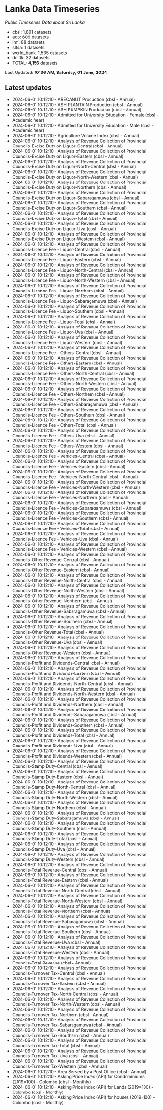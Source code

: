 # Lanka Data Timeseries
*Public Timeseries Data about Sri Lanka*

* cbsl: 1,891 datasets
* adb: 609 datasets
* imf: 88 datasets
* sltda: 1 datasets
* world_bank: 1,535 datasets
* dmtlk: 32 datasets
* TOTAL: **4,156** datasets

Last Updated: **10:36 AM, Saturday, 01 June, 2024**

## Latest updates

* 2024-06-01 10:12:10 - ARECANUT Production (cbsl - Annual)
* 2024-06-01 10:12:10 - ASH PLANTAIN Production (cbsl - Annual)
* 2024-06-01 10:12:10 - ASH PUMPKIN Production (cbsl - Annual)
* 2024-06-01 10:12:10 - Admitted for University Education - Female (cbsl - Academic Year)
* 2024-06-01 10:12:10 - Admitted for University Education - Male (cbsl - Academic Year)
* 2024-06-01 10:12:10 - Agriculture Volume Index (cbsl - Annual)
* 2024-06-01 10:12:10 - Analysis of Revenue Collection of Provincial Councils-Excise Duty on Liquor-Central (cbsl - Annual)
* 2024-06-01 10:12:10 - Analysis of Revenue Collection of Provincial Councils-Excise Duty on Liquor-Eastern (cbsl - Annual)
* 2024-06-01 10:12:10 - Analysis of Revenue Collection of Provincial Councils-Excise Duty on Liquor-North-Central (cbsl - Annual)
* 2024-06-01 10:12:10 - Analysis of Revenue Collection of Provincial Councils-Excise Duty on Liquor-North-Western (cbsl - Annual)
* 2024-06-01 10:12:10 - Analysis of Revenue Collection of Provincial Councils-Excise Duty on Liquor-Northern (cbsl - Annual)
* 2024-06-01 10:12:10 - Analysis of Revenue Collection of Provincial Councils-Excise Duty on Liquor-Sabaragamuwa (cbsl - Annual)
* 2024-06-01 10:12:10 - Analysis of Revenue Collection of Provincial Councils-Excise Duty on Liquor-Southern (cbsl - Annual)
* 2024-06-01 10:12:10 - Analysis of Revenue Collection of Provincial Councils-Excise Duty on Liquor-Total (cbsl - Annual)
* 2024-06-01 10:12:10 - Analysis of Revenue Collection of Provincial Councils-Excise Duty on Liquor-Uva (cbsl - Annual)
* 2024-06-01 10:12:10 - Analysis of Revenue Collection of Provincial Councils-Excise Duty on Liquor-Western (cbsl - Annual)
* 2024-06-01 10:12:10 - Analysis of Revenue Collection of Provincial Councils-Licence Fee - Liquor-Central (cbsl - Annual)
* 2024-06-01 10:12:10 - Analysis of Revenue Collection of Provincial Councils-Licence Fee - Liquor-Eastern (cbsl - Annual)
* 2024-06-01 10:12:10 - Analysis of Revenue Collection of Provincial Councils-Licence Fee - Liquor-North-Central (cbsl - Annual)
* 2024-06-01 10:12:10 - Analysis of Revenue Collection of Provincial Councils-Licence Fee - Liquor-North-Western (cbsl - Annual)
* 2024-06-01 10:12:10 - Analysis of Revenue Collection of Provincial Councils-Licence Fee - Liquor-Northern (cbsl - Annual)
* 2024-06-01 10:12:10 - Analysis of Revenue Collection of Provincial Councils-Licence Fee - Liquor-Sabaragamuwa (cbsl - Annual)
* 2024-06-01 10:12:10 - Analysis of Revenue Collection of Provincial Councils-Licence Fee - Liquor-Southern (cbsl - Annual)
* 2024-06-01 10:12:10 - Analysis of Revenue Collection of Provincial Councils-Licence Fee - Liquor-Total (cbsl - Annual)
* 2024-06-01 10:12:10 - Analysis of Revenue Collection of Provincial Councils-Licence Fee - Liquor-Uva (cbsl - Annual)
* 2024-06-01 10:12:10 - Analysis of Revenue Collection of Provincial Councils-Licence Fee - Liquor-Western (cbsl - Annual)
* 2024-06-01 10:12:10 - Analysis of Revenue Collection of Provincial Councils-Licence Fee - Others-Central (cbsl - Annual)
* 2024-06-01 10:12:10 - Analysis of Revenue Collection of Provincial Councils-Licence Fee - Others-Eastern (cbsl - Annual)
* 2024-06-01 10:12:10 - Analysis of Revenue Collection of Provincial Councils-Licence Fee - Others-North-Central (cbsl - Annual)
* 2024-06-01 10:12:10 - Analysis of Revenue Collection of Provincial Councils-Licence Fee - Others-North-Western (cbsl - Annual)
* 2024-06-01 10:12:10 - Analysis of Revenue Collection of Provincial Councils-Licence Fee - Others-Northern (cbsl - Annual)
* 2024-06-01 10:12:10 - Analysis of Revenue Collection of Provincial Councils-Licence Fee - Others-Sabaragamuwa (cbsl - Annual)
* 2024-06-01 10:12:10 - Analysis of Revenue Collection of Provincial Councils-Licence Fee - Others-Southern (cbsl - Annual)
* 2024-06-01 10:12:10 - Analysis of Revenue Collection of Provincial Councils-Licence Fee - Others-Total (cbsl - Annual)
* 2024-06-01 10:12:10 - Analysis of Revenue Collection of Provincial Councils-Licence Fee - Others-Uva (cbsl - Annual)
* 2024-06-01 10:12:10 - Analysis of Revenue Collection of Provincial Councils-Licence Fee - Others-Western (cbsl - Annual)
* 2024-06-01 10:12:10 - Analysis of Revenue Collection of Provincial Councils-Licence Fee - Vehicles-Central (cbsl - Annual)
* 2024-06-01 10:12:10 - Analysis of Revenue Collection of Provincial Councils-Licence Fee - Vehicles-Eastern (cbsl - Annual)
* 2024-06-01 10:12:10 - Analysis of Revenue Collection of Provincial Councils-Licence Fee - Vehicles-North-Central (cbsl - Annual)
* 2024-06-01 10:12:10 - Analysis of Revenue Collection of Provincial Councils-Licence Fee - Vehicles-North-Western (cbsl - Annual)
* 2024-06-01 10:12:10 - Analysis of Revenue Collection of Provincial Councils-Licence Fee - Vehicles-Northern (cbsl - Annual)
* 2024-06-01 10:12:10 - Analysis of Revenue Collection of Provincial Councils-Licence Fee - Vehicles-Sabaragamuwa (cbsl - Annual)
* 2024-06-01 10:12:10 - Analysis of Revenue Collection of Provincial Councils-Licence Fee - Vehicles-Southern (cbsl - Annual)
* 2024-06-01 10:12:10 - Analysis of Revenue Collection of Provincial Councils-Licence Fee - Vehicles-Total (cbsl - Annual)
* 2024-06-01 10:12:10 - Analysis of Revenue Collection of Provincial Councils-Licence Fee - Vehicles-Uva (cbsl - Annual)
* 2024-06-01 10:12:10 - Analysis of Revenue Collection of Provincial Councils-Licence Fee - Vehicles-Western (cbsl - Annual)
* 2024-06-01 10:12:10 - Analysis of Revenue Collection of Provincial Councils-Other Revenue-Central (cbsl - Annual)
* 2024-06-01 10:12:10 - Analysis of Revenue Collection of Provincial Councils-Other Revenue-Eastern (cbsl - Annual)
* 2024-06-01 10:12:10 - Analysis of Revenue Collection of Provincial Councils-Other Revenue-North-Central (cbsl - Annual)
* 2024-06-01 10:12:10 - Analysis of Revenue Collection of Provincial Councils-Other Revenue-North-Western (cbsl - Annual)
* 2024-06-01 10:12:10 - Analysis of Revenue Collection of Provincial Councils-Other Revenue-Northern (cbsl - Annual)
* 2024-06-01 10:12:10 - Analysis of Revenue Collection of Provincial Councils-Other Revenue-Sabaragamuwa (cbsl - Annual)
* 2024-06-01 10:12:10 - Analysis of Revenue Collection of Provincial Councils-Other Revenue-Southern (cbsl - Annual)
* 2024-06-01 10:12:10 - Analysis of Revenue Collection of Provincial Councils-Other Revenue-Total (cbsl - Annual)
* 2024-06-01 10:12:10 - Analysis of Revenue Collection of Provincial Councils-Other Revenue-Uva (cbsl - Annual)
* 2024-06-01 10:12:10 - Analysis of Revenue Collection of Provincial Councils-Other Revenue-Western (cbsl - Annual)
* 2024-06-01 10:12:10 - Analysis of Revenue Collection of Provincial Councils-Profit and Dividends-Central (cbsl - Annual)
* 2024-06-01 10:12:10 - Analysis of Revenue Collection of Provincial Councils-Profit and Dividends-Eastern (cbsl - Annual)
* 2024-06-01 10:12:10 - Analysis of Revenue Collection of Provincial Councils-Profit and Dividends-North-Central (cbsl - Annual)
* 2024-06-01 10:12:10 - Analysis of Revenue Collection of Provincial Councils-Profit and Dividends-North-Western (cbsl - Annual)
* 2024-06-01 10:12:10 - Analysis of Revenue Collection of Provincial Councils-Profit and Dividends-Northern (cbsl - Annual)
* 2024-06-01 10:12:10 - Analysis of Revenue Collection of Provincial Councils-Profit and Dividends-Sabaragamuwa (cbsl - Annual)
* 2024-06-01 10:12:10 - Analysis of Revenue Collection of Provincial Councils-Profit and Dividends-Southern (cbsl - Annual)
* 2024-06-01 10:12:10 - Analysis of Revenue Collection of Provincial Councils-Profit and Dividends-Total (cbsl - Annual)
* 2024-06-01 10:12:10 - Analysis of Revenue Collection of Provincial Councils-Profit and Dividends-Uva (cbsl - Annual)
* 2024-06-01 10:12:10 - Analysis of Revenue Collection of Provincial Councils-Profit and Dividends-Western (cbsl - Annual)
* 2024-06-01 10:12:10 - Analysis of Revenue Collection of Provincial Councils-Stamp Duty-Central (cbsl - Annual)
* 2024-06-01 10:12:10 - Analysis of Revenue Collection of Provincial Councils-Stamp Duty-Eastern (cbsl - Annual)
* 2024-06-01 10:12:10 - Analysis of Revenue Collection of Provincial Councils-Stamp Duty-North-Central (cbsl - Annual)
* 2024-06-01 10:12:10 - Analysis of Revenue Collection of Provincial Councils-Stamp Duty-North-Western (cbsl - Annual)
* 2024-06-01 10:12:10 - Analysis of Revenue Collection of Provincial Councils-Stamp Duty-Northern (cbsl - Annual)
* 2024-06-01 10:12:10 - Analysis of Revenue Collection of Provincial Councils-Stamp Duty-Sabaragamuwa (cbsl - Annual)
* 2024-06-01 10:12:10 - Analysis of Revenue Collection of Provincial Councils-Stamp Duty-Southern (cbsl - Annual)
* 2024-06-01 10:12:10 - Analysis of Revenue Collection of Provincial Councils-Stamp Duty-Total (cbsl - Annual)
* 2024-06-01 10:12:10 - Analysis of Revenue Collection of Provincial Councils-Stamp Duty-Uva (cbsl - Annual)
* 2024-06-01 10:12:10 - Analysis of Revenue Collection of Provincial Councils-Stamp Duty-Western (cbsl - Annual)
* 2024-06-01 10:12:10 - Analysis of Revenue Collection of Provincial Councils-Total Revenue-Central (cbsl - Annual)
* 2024-06-01 10:12:10 - Analysis of Revenue Collection of Provincial Councils-Total Revenue-Eastern (cbsl - Annual)
* 2024-06-01 10:12:10 - Analysis of Revenue Collection of Provincial Councils-Total Revenue-North-Central (cbsl - Annual)
* 2024-06-01 10:12:10 - Analysis of Revenue Collection of Provincial Councils-Total Revenue-North-Western (cbsl - Annual)
* 2024-06-01 10:12:10 - Analysis of Revenue Collection of Provincial Councils-Total Revenue-Northern (cbsl - Annual)
* 2024-06-01 10:12:10 - Analysis of Revenue Collection of Provincial Councils-Total Revenue-Sabaragamuwa (cbsl - Annual)
* 2024-06-01 10:12:10 - Analysis of Revenue Collection of Provincial Councils-Total Revenue-Southern (cbsl - Annual)
* 2024-06-01 10:12:10 - Analysis of Revenue Collection of Provincial Councils-Total Revenue-Uva (cbsl - Annual)
* 2024-06-01 10:12:10 - Analysis of Revenue Collection of Provincial Councils-Total Revenue-Western (cbsl - Annual)
* 2024-06-01 10:12:10 - Analysis of Revenue Collection of Provincial Councils-Total Revenue (cbsl - Annual)
* 2024-06-01 10:12:10 - Analysis of Revenue Collection of Provincial Councils-Turnover Tax-Central (cbsl - Annual)
* 2024-06-01 10:12:10 - Analysis of Revenue Collection of Provincial Councils-Turnover Tax-Eastern (cbsl - Annual)
* 2024-06-01 10:12:10 - Analysis of Revenue Collection of Provincial Councils-Turnover Tax-North-Central (cbsl - Annual)
* 2024-06-01 10:12:10 - Analysis of Revenue Collection of Provincial Councils-Turnover Tax-North-Western (cbsl - Annual)
* 2024-06-01 10:12:10 - Analysis of Revenue Collection of Provincial Councils-Turnover Tax-Northern (cbsl - Annual)
* 2024-06-01 10:12:10 - Analysis of Revenue Collection of Provincial Councils-Turnover Tax-Sabaragamuwa (cbsl - Annual)
* 2024-06-01 10:12:10 - Analysis of Revenue Collection of Provincial Councils-Turnover Tax-Southern (cbsl - Annual)
* 2024-06-01 10:12:10 - Analysis of Revenue Collection of Provincial Councils-Turnover Tax-Total (cbsl - Annual)
* 2024-06-01 10:12:10 - Analysis of Revenue Collection of Provincial Councils-Turnover Tax-Uva (cbsl - Annual)
* 2024-06-01 10:12:10 - Analysis of Revenue Collection of Provincial Councils-Turnover Tax-Western (cbsl - Annual)
* 2024-06-01 10:12:10 - Area Served by a Post Office (cbsl - Annual)
* 2024-06-01 10:12:10 - Asking Price Index (API) for Condominiums (2019=100) - Colombo (cbsl - Monthly)
* 2024-06-01 10:12:10 - Asking Price Index (API) for Lands (2019=100) - Colombo (cbsl - Monthly)
* 2024-06-01 10:12:10 - Asking Price Index (API) for houses (2019-100) - Colombo (cbsl - Monthly)